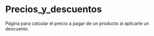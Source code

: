 # Precios_y_descuentos
Página para calcular el precio a pagar de un producto al aplicarle un descuento.
